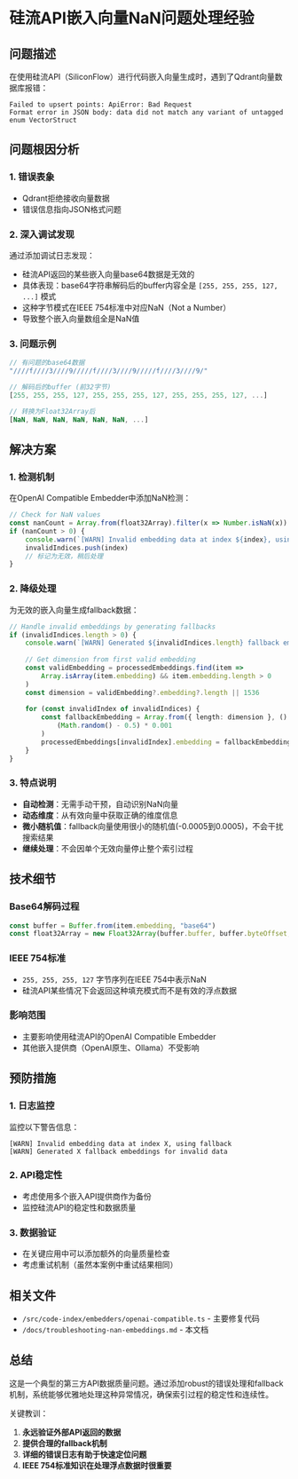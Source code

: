 # 硅流API嵌入向量NaN问题处理经验

## 问题描述

在使用硅流API（SiliconFlow）进行代码嵌入向量生成时，遇到了Qdrant向量数据库报错：

```
Failed to upsert points: ApiError: Bad Request
Format error in JSON body: data did not match any variant of untagged enum VectorStruct
```

## 问题根因分析

### 1. 错误表象
- Qdrant拒绝接收向量数据
- 错误信息指向JSON格式问题

### 2. 深入调试发现
通过添加调试日志发现：
- 硅流API返回的某些嵌入向量base64数据是无效的
- 具体表现：base64字符串解码后的buffer内容全是 `[255, 255, 255, 127, ...]` 模式
- 这种字节模式在IEEE 754标准中对应NaN（Not a Number）
- 导致整个嵌入向量数组全是NaN值

### 3. 问题示例
```javascript
// 有问题的base64数据
"////f////3////9/////f////3////9/////f////3////9/"

// 解码后的buffer (前32字节)
[255, 255, 255, 127, 255, 255, 255, 127, 255, 255, 255, 127, ...]

// 转换为Float32Array后
[NaN, NaN, NaN, NaN, NaN, NaN, ...]
```

## 解决方案

### 1. 检测机制
在OpenAI Compatible Embedder中添加NaN检测：

```typescript
// Check for NaN values
const nanCount = Array.from(float32Array).filter(x => Number.isNaN(x)).length
if (nanCount > 0) {
    console.warn(`[WARN] Invalid embedding data at index ${index}, using fallback`)
    invalidIndices.push(index)
    // 标记为无效，稍后处理
}
```

### 2. 降级处理
为无效的嵌入向量生成fallback数据：

```typescript
// Handle invalid embeddings by generating fallbacks
if (invalidIndices.length > 0) {
    console.warn(`[WARN] Generated ${invalidIndices.length} fallback embeddings for invalid data`)
    
    // Get dimension from first valid embedding
    const validEmbedding = processedEmbeddings.find(item => 
        Array.isArray(item.embedding) && item.embedding.length > 0
    )
    const dimension = validEmbedding?.embedding?.length || 1536
    
    for (const invalidIndex of invalidIndices) {
        const fallbackEmbedding = Array.from({ length: dimension }, () => 
            (Math.random() - 0.5) * 0.001
        )
        processedEmbeddings[invalidIndex].embedding = fallbackEmbedding
    }
}
```

### 3. 特点说明
- **自动检测**：无需手动干预，自动识别NaN向量
- **动态维度**：从有效向量中获取正确的维度信息
- **微小随机值**：fallback向量使用很小的随机值(-0.0005到0.0005)，不会干扰搜索结果
- **继续处理**：不会因单个无效向量停止整个索引过程

## 技术细节

### Base64解码过程
```typescript
const buffer = Buffer.from(item.embedding, "base64")
const float32Array = new Float32Array(buffer.buffer, buffer.byteOffset, buffer.byteLength / 4)
```

### IEEE 754标准
- `255, 255, 255, 127` 字节序列在IEEE 754中表示NaN
- 硅流API某些情况下会返回这种填充模式而不是有效的浮点数据

### 影响范围
- 主要影响使用硅流API的OpenAI Compatible Embedder
- 其他嵌入提供商（OpenAI原生、Ollama）不受影响

## 预防措施

### 1. 日志监控
监控以下警告信息：
```
[WARN] Invalid embedding data at index X, using fallback
[WARN] Generated X fallback embeddings for invalid data
```

### 2. API稳定性
- 考虑使用多个嵌入API提供商作为备份
- 监控硅流API的稳定性和数据质量

### 3. 数据验证
- 在关键应用中可以添加额外的向量质量检查
- 考虑重试机制（虽然本案例中重试结果相同）

## 相关文件

- `/src/code-index/embedders/openai-compatible.ts` - 主要修复代码
- `/docs/troubleshooting-nan-embeddings.md` - 本文档

## 总结

这是一个典型的第三方API数据质量问题。通过添加robust的错误处理和fallback机制，系统能够优雅地处理这种异常情况，确保索引过程的稳定性和连续性。

关键教训：
1. **永远验证外部API返回的数据**
2. **提供合理的fallback机制**
3. **详细的错误日志有助于快速定位问题**
4. **IEEE 754标准知识在处理浮点数据时很重要**